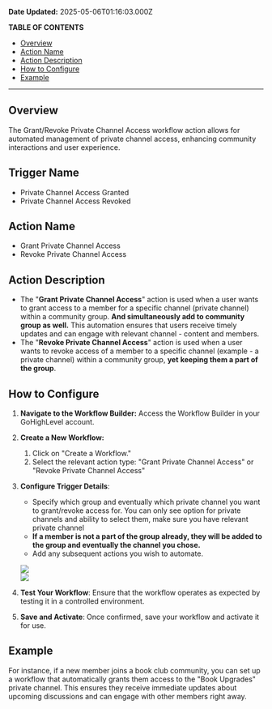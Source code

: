 **Date Updated:** 2025-05-06T01:16:03.000Z
  
  
**TABLE OF CONTENTS**

* [Overview](#Overview)
* [Action Name](#Action-Name)
* [Action Description](#Action-Description)
* [How to Configure](#How-to-Configure)
* [Example](#Example)

---

## Overview

The Grant/Revoke Private Channel Access workflow action allows for automated management of private channel access, enhancing community interactions and user experience.  
  
## Trigger Name 

* Private Channel Access Granted
* Private Channel Access Revoked

## Action Name

* Grant Private Channel Access
* Revoke Private Channel Access

  
## Action Description

* The "**Grant Private Channel Access**" action is used when a user wants to grant access to a member for a specific channel (private channel) within a community group. **And simultaneously add to community group as well.** This automation ensures that users receive timely updates and can engage with relevant channel - content and members.
* The "**Revoke Private Channel Access**" action is used when a user wants to revoke access of a member to a specific channel (example - a private channel) within a community group, **yet** **keeping them a part of the group**.

  
## How to Configure

1. **Navigate to the Workflow Builder:** Access the Workflow Builder in your GoHighLevel account.
2. **Create a New Workflow:**  
   1. Click on "Create a Workflow."  
   2. Select the relevant action type: "Grant Private Channel Access" or "Revoke Private Channel Access"
3. **Configure Trigger Details**:  
   * Specify which group and eventually which private channel you want to grant/revoke access for. You can only see option for private channels and ability to select them, make sure you have relevant private channel  
   * **If a member is not a part of the group already, they will be added to the group and eventually the channel you chose.**  
   * Add any subsequent actions you wish to automate.  
         
   ![](https://s3.amazonaws.com/cdn.freshdesk.com/data/helpdesk/attachments/production/155034017891/original/fIFFeFv2jyenVn4oV3a9ZTThOcFGqjLvKQ.png?1727951539)  
   ![](https://s3.amazonaws.com/cdn.freshdesk.com/data/helpdesk/attachments/production/155034018460/original/BnAM80CYzX_JkpqTvvDkTGKquYI8Rjr1WQ.png?1727951833)
4. **Test Your Workflow**: Ensure that the workflow operates as expected by testing it in a controlled environment.
5. **Save and Activate**: Once confirmed, save your workflow and activate it for use.

  
## Example

For instance, if a new member joins a book club community, you can set up a workflow that automatically grants them access to the "Book Upgrades" private channel. This ensures they receive immediate updates about upcoming discussions and can engage with other members right away.